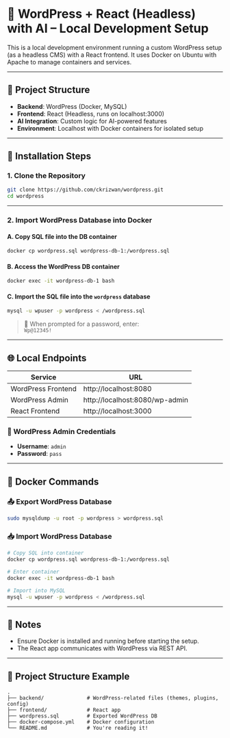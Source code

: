 # 🧠 WordPress + React (Headless) with AI – Local Development Setup

This is a local development environment running a custom WordPress setup (as a headless CMS) with a React frontend. It uses Docker on Ubuntu with Apache to manage containers and services.

---

## 🚀 Project Structure

- **Backend**: WordPress (Docker, MySQL)
- **Frontend**: React (Headless, runs on localhost:3000)
- **AI Integration**: Custom logic for AI-powered features
- **Environment**: Localhost with Docker containers for isolated setup

---

## 🔧 Installation Steps

### 1. Clone the Repository

```bash
git clone https://github.com/ckrizwan/wordpress.git
cd wordpress
```

---

### 2. Import WordPress Database into Docker

#### A. Copy SQL file into the DB container

```bash
docker cp wordpress.sql wordpress-db-1:/wordpress.sql
```

#### B. Access the WordPress DB container

```bash
docker exec -it wordpress-db-1 bash
```

#### C. Import the SQL file into the `wordpress` database

```bash
mysql -u wpuser -p wordpress < /wordpress.sql
```

> 🔐 When prompted for a password, enter:  
> `Wp@12345!`

---

## 🌐 Local Endpoints

| Service            | URL                                            |
|--------------------|-------------------------------------------------|
| WordPress Frontend | http://localhost:8080                          |
| WordPress Admin    | http://localhost:8080/wp-admin                |
| React Frontend     | http://localhost:3000                         |

### 🧪 WordPress Admin Credentials

- **Username**: `admin`  
- **Password**: `pass`

---

## 🐳 Docker Commands

### 📤 Export WordPress Database

```bash
sudo mysqldump -u root -p wordpress > wordpress.sql
```

### 📥 Import WordPress Database

```bash
# Copy SQL into container
docker cp wordpress.sql wordpress-db-1:/wordpress.sql

# Enter container
docker exec -it wordpress-db-1 bash

# Import into MySQL
mysql -u wpuser -p wordpress < /wordpress.sql
```

---

## 📌 Notes

- Ensure Docker is installed and running before starting the setup.
- The React app communicates with WordPress via REST API.

---

## 📂 Project Structure Example

```
.
├── backend/              # WordPress-related files (themes, plugins, config)
├── frontend/             # React app
├── wordpress.sql         # Exported WordPress DB
├── docker-compose.yml    # Docker configuration
└── README.md             # You're reading it!
```
